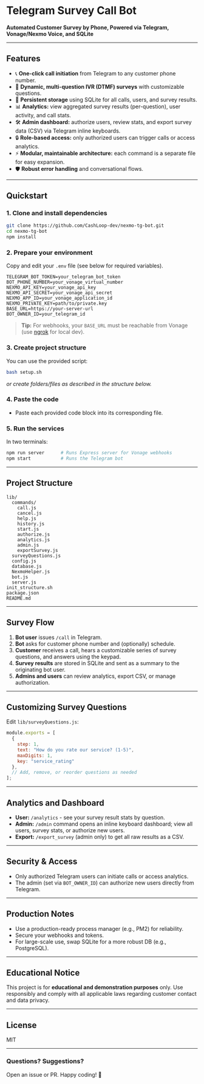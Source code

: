 # Telegram Survey Call Bot

**Automated Customer Survey by Phone, Powered via Telegram, Vonage/Nexmo Voice, and SQLite**

---

## Features

- 📞 **One-click call initiation** from Telegram to any customer phone number.
- 📝 **Dynamic, multi-question IVR (DTMF) surveys** with customizable questions.
- 💾 **Persistent storage** using SQLite for all calls, users, and survey results.
- 📊 **Analytics:** view aggregated survey results (per-question), user activity, and call stats.
- 🛠️ **Admin dashboard:** authorize users, review stats, and export survey data (CSV) via Telegram inline keyboards.
- 🔒 **Role-based access:** only authorized users can trigger calls or access analytics.
- ⚡ **Modular, maintainable architecture:** each command is a separate file for easy expansion.
- 🛡️ **Robust error handling** and conversational flows.

---

## Quickstart

### 1. **Clone and install dependencies**
```bash
git clone https://github.com/CashLoop-dev/nexmo-tg-bot.git
cd nexmo-tg-bot
npm install
```

### 2. **Prepare your environment**

Copy and edit your `.env` file (see below for required variables).

```env
TELEGRAM_BOT_TOKEN=your_telegram_bot_token
BOT_PHONE_NUMBER=your_vonage_virtual_number
NEXMO_API_KEY=your_vonage_api_key
NEXMO_API_SECRET=your_vonage_api_secret
NEXMO_APP_ID=your_vonage_application_id
NEXMO_PRIVATE_KEY=path/to/private.key
BASE_URL=https://your-server-url
BOT_OWNER_ID=your_telegram_id
```

> **Tip:** For webhooks, your `BASE_URL` must be reachable from Vonage (use [ngrok](https://ngrok.com/) for local dev).

### 3. **Create project structure**

You can use the provided script:

```bash
bash setup.sh
```
_or create folders/files as described in the structure below._

### 4. **Paste the code**

- Paste each provided code block into its corresponding file.

### 5. **Run the services**

In two terminals:

```bash
npm run server      # Runs Express server for Vonage webhooks
npm start           # Runs the Telegram bot
```

---

## Project Structure

```
lib/
  commands/
    call.js
    cancel.js
    help.js
    history.js
    start.js
    authorize.js
    analytics.js
    admin.js
    exportSurvey.js
  surveyQuestions.js
  config.js
  database.js
  NexmoHelper.js
  bot.js
  server.js
init_structure.sh
package.json
README.md
```

---

## Survey Flow

1. **Bot user** issues `/call` in Telegram.
2. **Bot** asks for customer phone number and (optionally) schedule.
3. **Customer** receives a call, hears a customizable series of survey questions, and answers using the keypad.
4. **Survey results** are stored in SQLite and sent as a summary to the originating bot user.
5. **Admins and users** can review analytics, export CSV, or manage authorization.

---

## Customizing Survey Questions

Edit `lib/surveyQuestions.js`:

```js
module.exports = [
  {
    step: 1,
    text: "How do you rate our service? (1-5)",
    maxDigits: 1,
    key: "service_rating"
  },
  // Add, remove, or reorder questions as needed
];
```

---

## Analytics and Dashboard

- **User:** `/analytics` - see your survey result stats by question.
- **Admin:** `/admin` command opens an inline keyboard dashboard; view all users, survey stats, or authorize new users.
- **Export:** `/export_survey` (admin only) to get all raw results as a CSV.

---

## Security & Access

- Only authorized Telegram users can initiate calls or access analytics.
- The admin (set via `BOT_OWNER_ID`) can authorize new users directly from Telegram.

---

## Production Notes

- Use a production-ready process manager (e.g., PM2) for reliability.
- Secure your webhooks and tokens.
- For large-scale use, swap SQLite for a more robust DB (e.g., PostgreSQL).

---

## Educational Notice

This project is for **educational and demonstration purposes** only. Use responsibly and comply with all applicable laws regarding customer contact and data privacy.

---

## License

MIT

---

### Questions? Suggestions?

Open an issue or PR. Happy coding! 🚀